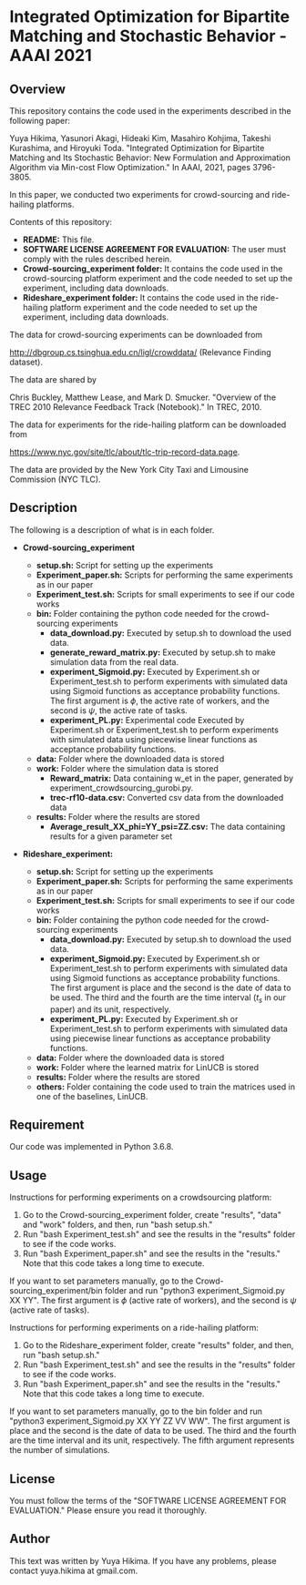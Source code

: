 # Integrated Optimization for Bipartite Matching and Stochastic Behavior - AAAI 2021

## Overview
This repository contains the code used in the experiments described in the following paper:
  
Yuya Hikima, Yasunori Akagi, Hideaki Kim, Masahiro Kohjima, Takeshi Kurashima, and Hiroyuki Toda. "Integrated Optimization for Bipartite Matching and Its Stochastic Behavior: New Formulation and Approximation Algorithm via Min-cost Flow Optimization." In AAAI, 2021, pages 3796-3805.

In this paper, we conducted two experiments for crowd-sourcing and ride-hailing platforms.

Contents of this repository:
- **README:** This file.
- **SOFTWARE LICENSE AGREEMENT FOR EVALUATION:** The user must comply with the rules described herein.
- **Crowd-sourcing_experiment folder:** It contains the code used in the crowd-sourcing platform experiment and the code needed to set up the experiment, including data downloads.
- **Rideshare_experiment folder:** It contains the code used in the ride-hailing platform experiment and the code needed to set up the experiment, including data downloads.

The data for crowd-sourcing experiments can be downloaded from
  
http://dbgroup.cs.tsinghua.edu.cn/ligl/crowddata/ (Relevance Finding dataset).
  
The data are shared by
  
Chris Buckley, Matthew Lease, and Mark D. Smucker. "Overview of the TREC 2010 Relevance Feedback Track (Notebook)." In TREC, 2010.

The data for experiments for the ride-hailing platform can be downloaded from

https://www.nyc.gov/site/tlc/about/tlc-trip-record-data.page.

The data are provided by the New York City Taxi and Limousine Commission (NYC TLC).

## Description

The following is a description of what is in each folder.
- **Crowd-sourcing_experiment** 
  - **setup.sh:** Script for setting up the experiments
  - **Experiment_paper.sh:** Scripts for performing the same experiments as in our paper
  - **Experiment_test.sh:** Scripts for small experiments to see if our code works
  - **bin:** Folder containing the python code needed for the crowd-sourcing experiments
    - **data_download.py:** Executed by setup.sh to download the used data.
    - **generate_reward_matrix.py:** Executed by setup.sh to make simulation data from the real data.
    - **experiment_Sigmoid.py:** Executed by Experiment.sh or Experiment_test.sh to perform experiments with simulated data using Sigmoid functions as acceptance probability functions. The first argument is $\phi$, the active rate of workers, and the second is $\psi$, the active rate of tasks.
    - **experiment_PL.py:** Experimental code Executed by Experiment.sh or Experiment_test.sh to perform experiments with simulated data using piecewise linear functions as acceptance probability functions.
  - **data:** Folder where the downloaded data is stored
  - **work:** Folder where the simulation data is stored
    - **Reward_matrix:** Data containing w_et in the paper, generated by experiment_crowdsourcing_gurobi.py.
    - **trec-rf10-data.csv:** Converted csv data from the downloaded data
  - **results:** Folder where the results are stored
    - **Average_result_XX_phi=YY_psi=ZZ.csv:** The data containing results for a given parameter set
   
- **Rideshare_experiment:** 
  - **setup.sh:** Script for setting up the experiments
  - **Experiment_paper.sh:** Scripts for performing the same experiments as in our paper
  - **Experiment_test.sh:** Scripts for small experiments to see if our code works
  - **bin:** Folder containing the python code needed for the crowd-sourcing experiments
    - **data_download.py:** Executed by setup.sh to download the used data.
    - **experiment_Sigmoid.py:** Executed by Experiment.sh or Experiment_test.sh to perform experiments with simulated data using Sigmoid functions as acceptance probability functions. The first argument is place and the second is the date of data to be used. The third and the fourth are the time interval ($t_s$ in our paper) and its unit, respectively.
    - **experiment_PL.py:** Executed by Experiment.sh or Experiment_test.sh to perform experiments with simulated data using piecewise linear functions as acceptance probability functions.
  - **data:** Folder where the downloaded data is stored
  - **work:** Folder where the learned matrix for LinUCB is stored
  - **results:** Folder where the results are stored
  - **others:**  Folder containing the code used to train the matrices used in one of the baselines, LinUCB.

## Requirement
Our code was implemented in Python 3.6.8.

## Usage
Instructions for performing experiments on a crowdsourcing platform:

1. Go to the Crowd-sourcing_experiment folder, create "results", "data" and "work" folders, and then, run "bash setup.sh."
2. Run "bash Experiment_test.sh" and see the results in the "results" folder to see if the code works.
3. Run "bash Experiment_paper.sh" and see the results in the "results." Note that this code takes a long time to execute.
  
If you want to set parameters manually, go to the Crowd-sourcing_experiment/bin folder and run "python3 experiment_Sigmoid.py XX YY". The first argument is $\phi$ (active rate of workers), and the second is $\psi$ (active rate of tasks).

Instructions for performing experiments on a ride-hailing platform:

1. Go to the Rideshare_experiment folder, create "results" folder, and then, run "bash setup.sh."
2. Run "bash Experiment_test.sh" and see the results in the "results" folder to see if the code works.
3. Run "bash Experiment_paper.sh" and see the results in the "results." Note that this code takes a long time to execute.
  
If you want to set parameters manually, go to the bin folder and run "python3 experiment_Sigmoid.py XX YY ZZ VV WW". 
The first argument is place and the second is the date of data to be used. The third and the fourth are the time interval and its unit, respectively. The fifth argument represents the number of simulations.

## License
You must follow the terms of the "SOFTWARE LICENSE AGREEMENT FOR EVALUATION."
Please ensure you read it thoroughly.

## Author
This text was written by Yuya Hikima.
If you have any problems, please contact yuya.hikima at gmail.com.
